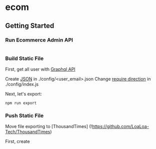 # ecom

## Getting Started

### Run Ecommerce Admin API
```

```


### Build Static File

First, get all user with [Graphql API](!https://github.com/truongduchuy910/ecommerce.loaloa.me)

Create [JSON](!https://github.com/truongduchuy910/ecom-ui/blob/master/config/yensaodatquang.json) in ./config/<user_email>.json
Change [require direction](!https://github.com/truongduchuy910/ecom-ui/blob/master/config/index.js) in ./config/index.js

Next, let's export:

```
npm run export
```

### Push Static File

Move file exporting to [ThousandTimes] (!https://github.com/LoaLoa-Tech/ThousandTimes)

First, create 

